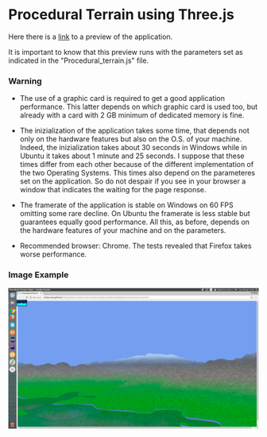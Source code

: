 
# Procedural Terrain using Three.js

Here there is a [link](http://htmlpreview.github.io/?https://github.com/pierlumanzu/ComputerGraphicsAnd3dProject/blob/master/Procedural_terrain.html) to a preview of the application.

It is important to know that this preview runs with the parameters set as indicated in the "Procedural_terrain.js" file.

### Warning

- The use of a graphic card is required to get a good application performance. This latter depends on which graphic card is used too, but already with a card with 2 GB minimum of dedicated memory is fine.

- The inizialization of the application takes some time, that depends not only on the hardware features but also on the O.S. of your machine. Indeed, the inizialization takes about 30 seconds in Windows while in Ubuntu it takes about 1 minute and 25 seconds. I suppose that these times differ from each other because of the different implementation of the two Operating Systems. This times also depend on the parameteres set on the application. So do not despair if you see in your browser a window that indicates the waiting for the page response.

- The framerate of the application is stable on Windows on 60 FPS omitting some rare decline. On Ubuntu the framerate is less stable but guarantees equally good performance. All this, as before, depends on the hardware features of your machine and on the parameters.

- Recommended browser: Chrome. The tests revealed that Firefox takes worse performance.

### Image Example

![](imageExample.png)
